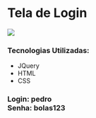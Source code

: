 <h1>Tela de Login</h1>
<img src="./images.png">
<h3>Tecnologias Utilizadas:</h3>
<ul>
  <li>JQuery</li>
  <li>HTML</li>
  <li>CSS</li>
</ul>
<h3>Login: pedro <br>Senha: bolas123</h3>

